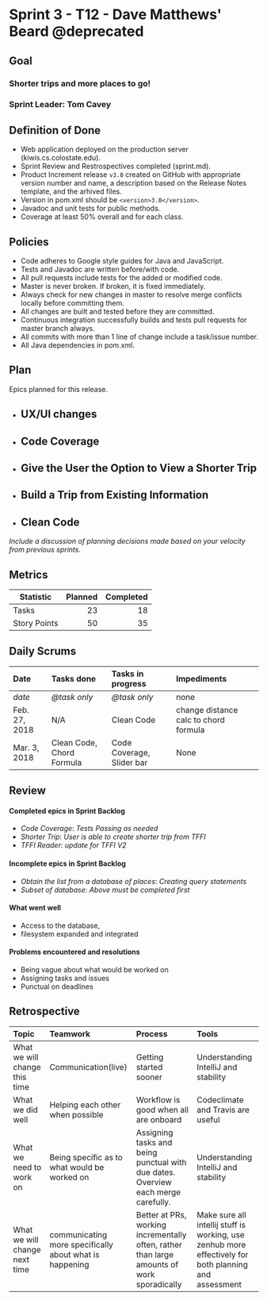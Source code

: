 # Sprint 3 - T12 - Dave Matthews' Beard @deprecated

## Goal

### Shorter trips and more places to go!
### Sprint Leader: Tom Cavey

## Definition of Done

* Web application deployed on the production server (kiwis.cs.colostate.edu).
* Sprint Review and Restrospectives completed (sprint.md).
* Product Increment release `v3.0` created on GitHub with appropriate version number and name, a description based on the Release Notes template, and the arhived files.
* Version in pom.xml should be `<version>3.0</version>`.
* Javadoc and unit tests for public methods.
* Coverage at least 50% overall and for each class.

## Policies

* Code adheres to Google style guides for Java and JavaScript.
* Tests and Javadoc are written before/with code.  
* All pull requests include tests for the added or modified code.
* Master is never broken.  If broken, it is fixed immediately.
* Always check for new changes in master to resolve merge conflicts locally before committing them.
* All changes are built and tested before they are committed.
* Continuous integration successfully builds and tests pull requests for master branch always.
* All commits with more than 1 line of change include a task/issue number.
* All Java dependencies in pom.xml.

## Plan

Epics planned for this release.

* ## UX/UI changes
* ## Code Coverage
* ## Give the User the Option to View a Shorter Trip
* ## Build a Trip from Existing Information
* ## Clean Code

*Include a discussion of planning decisions made based on your velocity from previous sprints.*

## Metrics

Statistic | Planned | Completed
--- | ---: | ---:
Tasks |  23  | 18 
Story Points |  50 | 35 

## Daily Scrums

Date | Tasks done  | Tasks in progress | Impediments 
:--- | :--- | :--- | :--- 
*date* | *@task only* | *@task only* | none
 Feb. 27, 2018| N/A|Clean Code| change distance calc to chord formula
 Mar. 3, 2018 | Clean Code, Chord Formula | Code Coverage, Slider bar | None
 

## Review

#### Completed epics in Sprint Backlog 
* *Code Coverage*:  *Tests Passing as needed*
* *Shorter Trip*: *User is able to create shorter trip from TFFI*
* *TFFI Reader*: *update for TFFI V2*

#### Incomplete epics in Sprint Backlog 
* *Obtain the list from a database of places*: *Creating query statements*
* *Subset of database*: *Above must be completed first*


#### What went well
* Access to the database, 
* filesystem expanded and integrated

#### Problems encountered and resolutions
* Being vague about what would be worked on
* Assigning tasks and issues
* Punctual on deadlines


## Retrospective

Topic | Teamwork | Process | Tools
:--- | :--- | :--- | :---
What we will change this time | Communication(live) | Getting started sooner | Understanding IntelliJ and stability
What we did well | Helping each other when possible | Workflow is good when all are onboard | Codeclimate and Travis are useful
What we need to work on | Being specific as to what would be worked on | Assigning tasks and being punctual with due dates. Overview each merge carefully. | Understanding IntelliJ and stability
What we will change next time | communicating more specifically about what is happening | Better at PRs, working incrementally often, rather than large amounts of work sporadically | Make sure all intellij stuff is working, use zenhub more effectively for both planning and assessment
